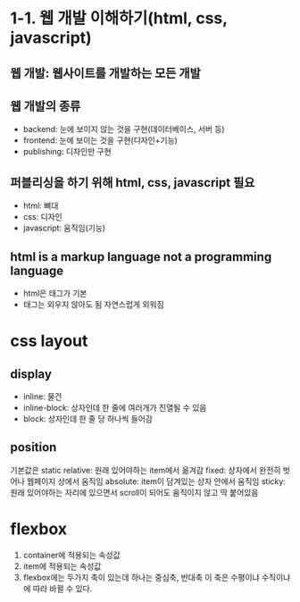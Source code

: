 # 1-1. 웹 개발 이해하기(html, css, javascript)
## 웹 개발: 웹사이트를 개발하는 모든 개발
## 웹 개발의 종류
- backend: 눈에 보이지 않는 것을 구현(데이터베이스, 서버 등)
- frontend: 눈에 보이는 것을 구현(디자인+기능)
- publishing: 디자인만 구현
## 퍼블리싱을 하기 위해 html, css, javascript 필요
- html: 뼈대
- css: 디자인
- javascript: 움직임(기능)
## html is a markup language not a programming language
- html은 태그가 기본
- 태그는 외우지 않아도 됨 자연스럽게 외워짐

# css layout
## display
- inline: 물건
- inline-block: 상자인데 한 줄에 여러개가 진열될 수 있음
- block: 상자인데 한 줄 당 하나씩 들어감

## position
기본값은 static
relative: 원래 있어야하는 item에서 옮겨감
fixed: 상자에서 완전히 벗어나 웹페이지 상에서 움직임
absolute: item이 담겨있는 상자 안에서 움직임
sticky: 원래 있어야하는 자리에 있으면서 scroll이 되어도 움직이지 않고 딱 붙어있음

# flexbox
1. container에 적용되는 속성값
2. item에 적용되는 속성값
3. flexbox에는 두가지 축이 있는데 하나는 중심축, 반대축 이 축은 수평이냐 수직이냐에 따라 바뀔 수 있다.




